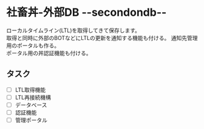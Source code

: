 # 社畜丼-外部DB --secondondb--
ローカルタイムライン(LTL)を取得してきて保存します。  
取得と同時に外部のBOTなどにLTLの更新を通知する機能も付ける。 
通知先管理用のポータルも作る。  
ポータル用の丼認証機能も付ける。  

## タスク

- [ ] LTL取得機能
- [ ] LTL再接続機構
- [ ] データベース
- [ ] 認証機能
- [ ] 管理ポータル
